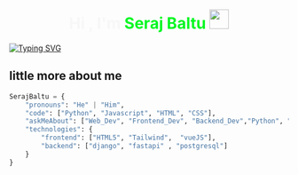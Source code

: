<h1 align="center" style="color:#00F722FF"><b> <b style="color:#F7F7F7FF">Hi , I'm</b> Seraj Baltu </b><img src="https://media.giphy.com/media/hvRJCLFzcasrR4ia7z/giphy.gif" width="35"></h1>

[![Typing SVG](https://readme-typing-svg.herokuapp.com?font=Fira+Code&weight=700&pause=1000&color=00F722&center=true&vCenter=true&width=435&lines=Hello+Friend+I+Love+a+Friend)](https://git.io/typing-svg)

## little more about me
```python
SerajBaltu = {
    "pronouns": "He" | "Him",
    "code": ["Python", "Javascript", "HTML", "CSS"],
    "askMeAbout": ["Web_Dev", "Frontend_Dev", "Backend_Dev","Python", "Django"],
    "technologies": {
        "frontend": ["HTML5", "Tailwind",  "vueJS"],
        "backend": ["django", "fastapi" , "postgresql"]
    }
}
```

